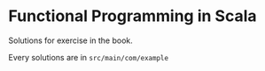 # Functional Programming in Scala

Solutions for exercise in the book.

Every solutions are in `src/main/com/example`
